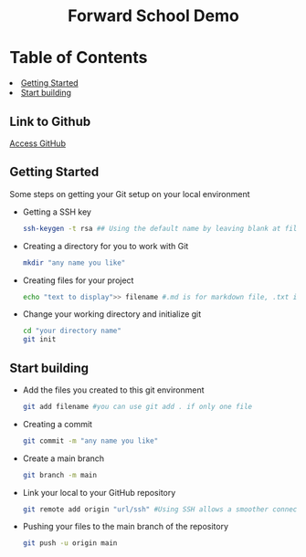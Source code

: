<h1 align="center">Forward School Demo</h1>

<!-- Table of Contents -->
# Table of Contents
<li>
    <a href ="#Getting Started">Getting Started</a>
</li>
<li>
    <a href="#Start building">Start building</a>
</li>

<!-- Table of Contents -->
## Link to Github
<a href="https://github.com">Access GitHub</a>

<!-- Getting Started -->
## Getting Started
Some steps on getting your Git setup on your local environment

* Getting a SSH key 
    ``` sh
    ssh-keygen -t rsa ## Using the default name by leaving blank at file name will store at your C drive under your Users folder.
    ```

* Creating a directory for you to work with Git
    ```sh
    mkdir "any name you like"
    ```

* Creating files for your project
    ``` sh
    echo "text to display">> filename #.md is for markdown file, .txt is for text file
    ```

* Change your working directory and initialize git
    ``` sh
    cd "your directory name"
    git init
    ```


<!-- Building up your GitHub repository -->
## Start building

* Add the files you created to this git environment
    ``` sh
    git add filename #you can use git add . if only one file
    ```

* Creating a commit
    ``` sh
    git commit -m "any name you like"
    ```

* Create a main branch
    ``` sh
    git branch -m main
    ```

* Link your local to your GitHub repository
    ``` sh
    git remote add origin "url/ssh" #Using SSH allows a smoother connection and not requiring you to authenticate every single time
    ```

* Pushing your files to the main branch of the repository
    ``` sh
    git push -u origin main
    ```